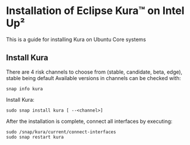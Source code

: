 # Installation of Eclipse Kura™ on Intel Up²

This is a guide for installing Kura on Ubuntu Core systems

## Install Kura

There are 4 risk channels to choose from (stable, candidate, beta, edge), stable being default
Available versions in channels can be checked with:
```
snap info kura
```

Install Kura:
```
sudo snap install kura [ --<channel>]
```
After the installation is complete, connect all interfaces by executing:
```
sudo /snap/kura/current/connect-interfaces
sudo snap restart kura
```